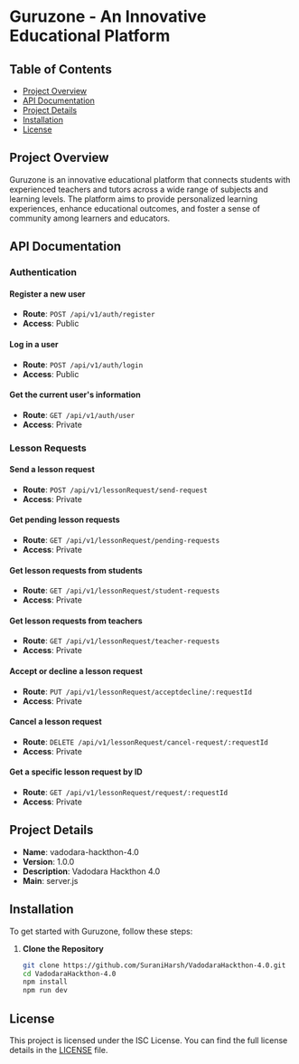 # Guruzone - An Innovative Educational Platform

## Table of Contents

- [Project Overview](#project-overview)
- [API Documentation](#api-documentation)
- [Project Details](#project-details)
- [Installation](#installation)
- [License](#license)

## Project Overview

Guruzone is an innovative educational platform that connects students with experienced teachers and tutors across a wide range of subjects and learning levels. The platform aims to provide personalized learning experiences, enhance educational outcomes, and foster a sense of community among learners and educators.

## API Documentation

### Authentication

#### Register a new user
- **Route**: `POST /api/v1/auth/register`
- **Access**: Public

#### Log in a user
- **Route**: `POST /api/v1/auth/login`
- **Access**: Public

#### Get the current user's information
- **Route**: `GET /api/v1/auth/user`
- **Access**: Private

### Lesson Requests

#### Send a lesson request
- **Route**: `POST /api/v1/lessonRequest/send-request`
- **Access**: Private

#### Get pending lesson requests
- **Route**: `GET /api/v1/lessonRequest/pending-requests`
- **Access**: Private

#### Get lesson requests from students
- **Route**: `GET /api/v1/lessonRequest/student-requests`
- **Access**: Private

#### Get lesson requests from teachers
- **Route**: `GET /api/v1/lessonRequest/teacher-requests`
- **Access**: Private

#### Accept or decline a lesson request
- **Route**: `PUT /api/v1/lessonRequest/acceptdecline/:requestId`
- **Access**: Private

#### Cancel a lesson request
- **Route**: `DELETE /api/v1/lessonRequest/cancel-request/:requestId`
- **Access**: Private

#### Get a specific lesson request by ID
- **Route**: `GET /api/v1/lessonRequest/request/:requestId`
- **Access**: Private

## Project Details

- **Name**: vadodara-hackthon-4.0
- **Version**: 1.0.0
- **Description**: Vadodara Hackthon 4.0
- **Main**: server.js

## Installation

To get started with Guruzone, follow these steps:

1. **Clone the Repository**

   ```bash
   git clone https://github.com/SuraniHarsh/VadodaraHackthon-4.0.git
   cd VadodaraHackthon-4.0
   npm install
   npm run dev

## License

This project is licensed under the ISC License. You can find the full license details in the [LICENSE](LICENSE) file.
